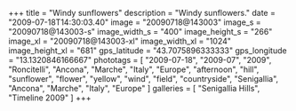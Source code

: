 +++
title = "Windy sunflowers"
description = "Windy sunflowers."
date = "2009-07-18T14:30:03.40"
image = "20090718@143003"
image_s = "20090718@143003-s"
image_width_s = "400"
image_height_s = "266"
image_xl = "20090718@143003-xl"
image_width_xl = "1024"
image_height_xl = "681"
gps_latitude = "43.7075896333333"
gps_longitude = "13.1320846166667"
phototags = [ "2009-07-18", "2009-07", "2009", "Roncitelli", "Ancona", "Marche", "Italy", "Europe", "afternoon", "hill", "sunflower", "flower", "yellow", "wind", "field", "countryside", "Senigallia", "Ancona", "Marche", "Italy", "Europe" ]
galleries = [ "Senigallia Hills", "Timeline 2009" ]
+++
